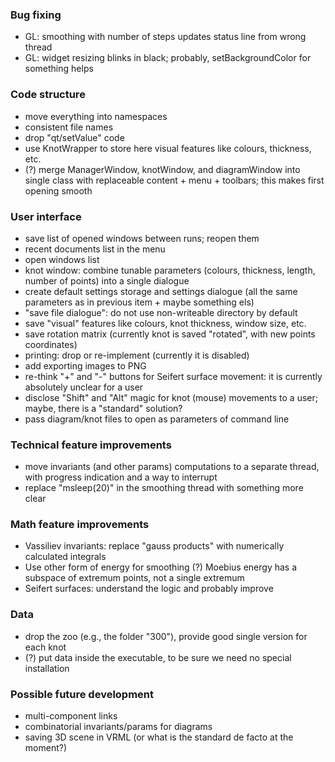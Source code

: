 ### Bug fixing

* GL: smoothing with number of steps updates status line from wrong thread
* GL: widget resizing blinks in black; probably, setBackgroundColor for something helps

### Code structure

* move everything into namespaces
* consistent file names
* drop "qt/setValue" code
* use KnotWrapper to store here visual features like colours, thickness, etc.
* (?) merge ManagerWindow, knotWindow, and diagramWindow into single class with replaceable content + menu + toolbars; this makes first opening smooth

### User interface

* save list of opened windows between runs; reopen them
* recent documents list in the menu
* open windows list
* knot window: combine tunable parameters (colours, thickness, length, number of points) into a single dialogue
* create default settings storage and settings dialogue (all the same parameters as in previous item + maybe something els)
* "save file dialogue": do not use non-writeable directory by default
* save "visual" features like colours, knot thickness, window size, etc.
* save rotation matrix (currently knot is saved "rotated", with new points coordinates)
* printing: drop or re-implement (currently it is disabled)
* add exporting images to PNG
* re-think "+" and "-" buttons for Seifert surface movement: it is currently absolutely unclear for a user
* disclose "Shift" and "Alt" magic for knot (mouse) movements to a user; maybe, there is a "standard" solution?
* pass diagram/knot files to open as parameters of command line

### Technical feature improvements

* move invariants (and other params) computations to a separate thread, with progress indication and a way to interrupt
* replace "msleep(20)" in the smoothing thread with something more clear

### Math feature improvements

* Vassiliev invariants: replace "gauss products" with numerically calculated integrals
* Use other form of energy for smoothing (?) Moebius energy has a subspace of extremum points, not a single extremum
* Seifert surfaces: understand the logic and probably improve

### Data

* drop the zoo (e.g., the folder "300"), provide good single version for each knot
* (?) put data inside the executable, to be sure we need no special installation

### Possible future development

* multi-component links 
* combinatorial invariants/params for diagrams
* saving 3D scene in VRML (or what is the standard de facto at the moment?)
